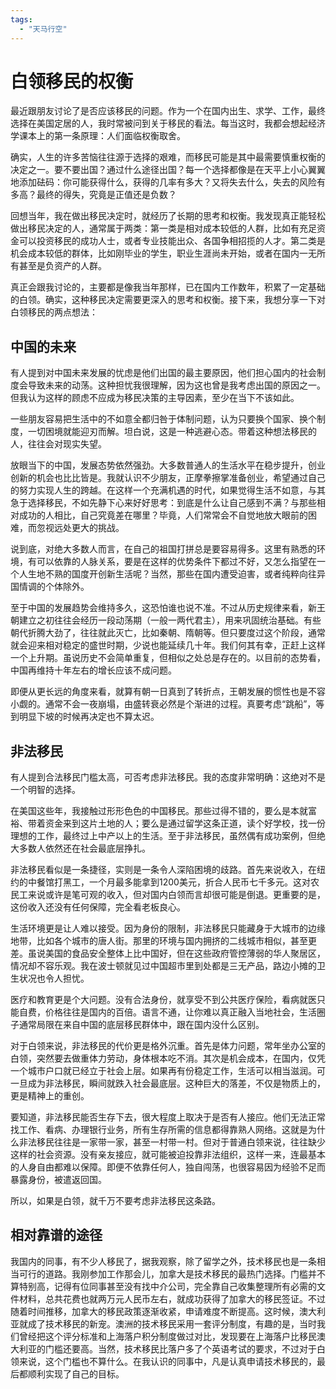 ```yaml
---
tags: 
  - "天马行空"
---
```


# 白领移民的权衡

最近跟朋友讨论了是否应该移民的问题。作为一个在国内出生、求学、工作，最终选择在美国定居的人，我时常被问到关于移民的看法。每当这时，我都会想起经济学课本上的第一条原理：人们面临权衡取舍。

确实，人生的许多苦恼往往源于选择的艰难，而移民可能是其中最需要慎重权衡的决定之一。要不要出国？通过什么途径出国？每一个选择都像是在天平上小心翼翼地添加砝码：你可能获得什么，获得的几率有多大？又将失去什么，失去的风险有多高？最终的得失，究竟是正值还是负数？

回想当年，我在做出移民决定时，就经历了长期的思考和权衡。我发现真正能轻松做出移民决定的人，通常属于两类：第一类是相对成本较低的人群，比如有充足资金可以投资移民的成功人士，或者专业技能出众、各国争相招揽的人才。第二类是机会成本较低的群体，比如刚毕业的学生，职业生涯尚未开始，或者在国内一无所有甚至是负资产的人群。

真正会跟我讨论的，主要都是像我当年那样，已在国内工作数年，积累了一定基础的白领。确实，这种移民决定需要更深入的思考和权衡。接下来，我想分享一下对白领移民的两点想法：

## 中国的未来

有人提到对中国未来发展的忧虑是他们出国的最主要原因，他们担心国内的社会制度会导致未来的动荡。这种担忧我很理解，因为这也曾是我考虑出国的原因之一。但我认为这样的顾虑不应成为移民决策的主导因素，至少在当下不该如此。

一些朋友容易把生活中的不如意全都归咎于体制问题，认为只要换个国家、换个制度，一切困境就能迎刃而解。坦白说，这是一种逃避心态。带着这种想法移民的人，往往会对现实失望。

放眼当下的中国，发展态势依然强劲。大多数普通人的生活水平在稳步提升，创业创新的机会也比比皆是。我就认识不少朋友，正摩拳擦掌准备创业，希望通过自己的努力实现人生的跨越。在这样一个充满机遇的时代，如果觉得生活不如意，与其急于选择移民，不如先静下心来好好思考：到底是什么让自己感到不满？与那些相对成功的人相比，自己究竟差在哪里？毕竟，人们常常会不自觉地放大眼前的困难，而忽视远处更大的挑战。

说到底，对绝大多数人而言，在自己的祖国打拼总是要容易得多。这里有熟悉的环境，有可以依靠的人脉关系，要是在这样的优势条件下都过不好，又怎么指望在一个人生地不熟的国度开创新生活呢？当然，那些在国内遭受迫害，或者纯粹向往异国情调的个体除外。

至于中国的发展趋势会维持多久，这恐怕谁也说不准。不过从历史规律来看，新王朝建立之初往往会经历一段动荡期（一般一两代君主），用来巩固统治基础。有些朝代折腾大劲了，往往就此灭亡，比如秦朝、隋朝等。但只要度过这个阶段，通常就会迎来相对稳定的盛世时期，少说也能延续几十年。我们何其有幸，正赶上这样一个上升期。虽说历史不会简单重复，但相似之处总是存在的。以目前的态势看，中国再维持十年左右的增长应该不成问题。

即便从更长远的角度来看，就算有朝一日真到了转折点，王朝发展的惯性也是不容小觑的。通常不会一夜崩塌，由盛转衰必然是个渐进的过程。真要考虑“跳船”，等到明显下坡的时候再决定也不算太迟。


## 非法移民

有人提到合法移民门槛太高，可否考虑非法移民。我的态度非常明确：这绝对不是一个明智的选择。

在美国这些年，我接触过形形色色的中国移民。那些过得不错的，要么是本就富裕、带着资金来到这片土地的人；要么是通过留学这条正道，读个好学校，找一份理想的工作，最终过上中产以上的生活。至于非法移民，虽然偶有成功案例，但绝大多数人依然还在社会最底层挣扎。

非法移民看似是一条捷径，实则是一条令人深陷困境的歧路。首先来说收入，在纽约的中餐馆打黑工，一个月最多能拿到1200美元，折合人民币七千多元。这对农民工来说或许是笔可观的收入，但对国内白领而言却很可能是倒退。更重要的是，这份收入还没有任何保障，完全看老板良心。

生活环境更是让人难以接受。因为身份的限制，非法移民只能藏身于大城市的边缘地带，比如各个城市的唐人街。那里的环境与国内拥挤的二线城市相似，甚至更差。虽说美国的食品安全整体上比中国好，但在这些政府管控薄弱的华人聚居区，情况却不容乐观。我在波士顿就见过中国超市里到处都是三无产品，路边小摊的卫生状况也令人担忧。

医疗和教育更是个大问题。没有合法身份，就享受不到公共医疗保险，看病就医只能自费，价格往往是国内的百倍。语言不通，让你难以真正融入当地社会，生活圈子通常局限在来自中国的底层移民群体中，跟在国内没什么区别。

对于白领来说，非法移民的代价更是格外沉重。首先是体力问题，常年坐办公室的白领，突然要去做重体力劳动，身体根本吃不消。其次是机会成本，在国内，仅凭一个城市户口就已经立于社会上层。如果再有份稳定工作，生活可以相当滋润。可一旦成为非法移民，瞬间就跌入社会最底层。这种巨大的落差，不仅是物质上的，更是精神上的重创。

要知道，非法移民能否生存下去，很大程度上取决于是否有人接应。他们无法正常找工作、看病、办理银行业务，所有生存所需的信息都得靠熟人网络。这就是为什么非法移民往往是一家带一家，甚至一村带一村。但对于普通白领来说，往往缺少这样的社会资源。没有亲友接应，就可能被迫投靠非法组织，这样一来，连最基本的人身自由都难以保障。即便不依靠任何人，独自闯荡，也很容易因为经验不足而暴露身份，被遣返回国。

所以，如果是白领，就千万不要考虑非法移民这条路。

## 相对靠谱的途径

我国内的同事，有不少人移民了，据我观察，除了留学之外，技术移民也是一条相当可行的道路。我刚参加工作那会儿，加拿大是技术移民的最热门选择。门槛并不算特别高，记得有位同事甚至没有找中介公司，完全靠自己收集整理所有必需的文件材料，总共花费也就两万元人民币左右，就成功获得了加拿大的移民签证。不过随着时间推移，加拿大的移民政策逐渐收紧，申请难度不断提高。这时候，澳大利亚就成了技术移民的新宠。澳洲的技术移民采用一套评分制度，有趣的是，当时我们曾经把这个评分标准和上海落户积分制度做过对比，发现要在上海落户比移民澳大利亚的门槛还要高。当然，技术移民比落户多了个英语考试的要求，不过对于白领来说，这个门槛也不算什么。在我认识的同事中，凡是认真申请技术移民的，最后都顺利实现了自己的目标。
